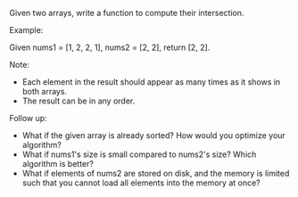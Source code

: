 Given two arrays, write a function to compute their intersection.

Example:

Given nums1 = [1, 2, 2, 1], nums2 = [2, 2], return [2, 2].

Note:

* Each element in the result should appear as many times as it shows in both arrays.
* The result can be in any order.

Follow up:

* What if the given array is already sorted? How would you optimize your algorithm?
* What if nums1's size is small compared to nums2's size? Which algorithm is better?
* What if elements of nums2 are stored on disk, and the memory is limited such that you cannot load all elements into the memory at once?
